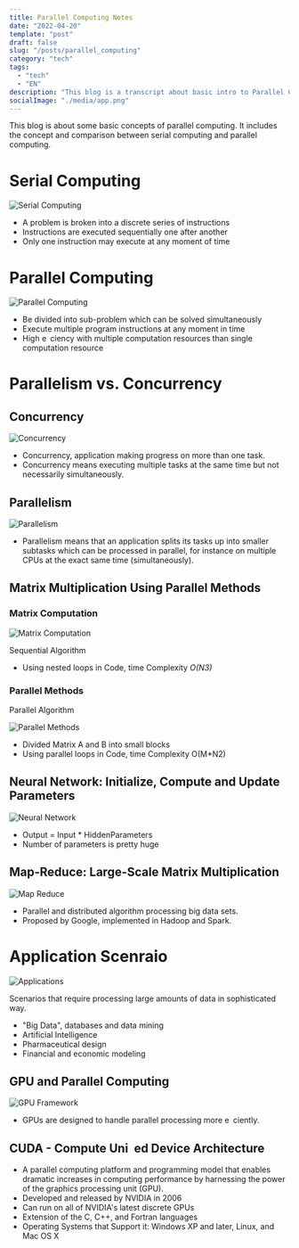 ```yaml
---
title: Parallel Computing Notes
date: "2022-04-20"
template: "post"
draft: false
slug: "/posts/parallel_computing"
category: "tech"
tags:
  - "tech"
  - "EN"
description: "This blog is a transcript about basic intro to Parallel Computing"
socialImage: "./media/app.png"
---
```


This blog is about some basic concepts of parallel computing. It includes the concept and comparison between serial computing and parallel computing. 

# Serial Computing 

![Serial Computing](./media/serial_computing.png)

- A problem is broken into a discrete series of instructions
- Instructions are executed sequentially one after another
- Only one instruction may execute at any moment of time

# Parallel Computing

![Parallel Computing](./media/parallel_computing.png)

- Be divided into sub-problem which can be solved simultaneously
- Execute multiple program instructions at any moment in time
- High e ciency with multiple computation resources than single computation resource

# Parallelism vs. Concurrency

## Concurrency

![Concurrency](./media/concurrency.png)

- Concurrency, application making progress on more than one task.
- Concurrency means executing multiple tasks at the same time but not necessarily simultaneously.

## Parallelism

![Parallelism](./media/parallelism.png)

- Parallelism means that an application splits its tasks up into smaller subtasks which can be processed in parallel, for instance on multiple CPUs at the exact same time (simultaneously).

## Matrix Multiplication Using Parallel Methods

### Matrix Computation 

![Matrix Computation](./media/matrix_computation.jpeg)

Sequential Algorithm
- Using nested loops in Code, time Complexity *O(N3)*

### Parallel Methods

Parallel Algorithm

![Parallel Methods](./media/matrix_compute_parallel.png)

- Divided Matrix A and B into small blocks
- Using parallel loops in Code, time Complexity O(M*N2)

## Neural Network: Initialize, Compute and Update Parameters

![Neural Network](./media/neural_network.png)

- Output = Input * HiddenParameters
- Number of parameters is pretty huge

## Map-Reduce: Large-Scale Matrix Multiplication

![Map Reduce](./media/map_reduce.png)

- Parallel and distributed algorithm processing big data sets.
- Proposed by Google, implemented in Hadoop and Spark.

# Application Scenraio 

![Applications](./media/app.png)

Scenarios that require processing large amounts of data in sophisticated
way.
- "Big Data", databases and data mining
- Artificial Intelligence
- Pharmaceutical design
- Financial and economic modeling

## GPU and Parallel Computing

![GPU Framework](./media/gpu.png)

- GPUs are designed to handle parallel processing more e ciently.

## CUDA - Compute Uni ed Device Architecture

- A parallel computing platform and programming model that enables dramatic increases in computing performance by harnessing the power of the graphics processing unit (GPU).
- Developed and released by NVIDIA in 2006
- Can run on all of NVIDIA's latest discrete GPUs
- Extension of the C, C++, and Fortran languages
- Operating Systems that Support it: Windows XP and later, Linux, and Mac OS X